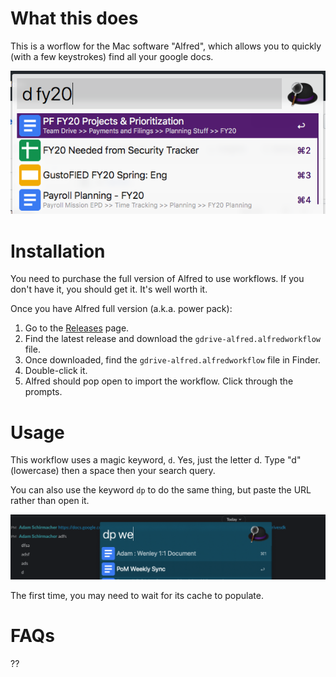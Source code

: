 # What this does

This is a worflow for the Mac software "Alfred", which allows you to quickly (with a few keystrokes) find all your google docs. 

![Screenshot](screenshot_usage.png "Screenshot")

# Installation

You need to purchase the full version of Alfred to use workflows. If you don't have it, you should get it. It's well worth it.

Once you have Alfred full version (a.k.a. power pack):

1. Go to the [Releases](https://github.com/Decker87/gdrive-alfred/releases) page.
1. Find the latest release and download the `gdrive-alfred.alfredworkflow` file.
1. Once downloaded, find the `gdrive-alfred.alfredworkflow` file in Finder.
1. Double-click it.
1. Alfred should pop open to import the workflow. Click through the prompts.

# Usage

This workflow uses a magic keyword, `d`. Yes, just the letter d. Type "d" (lowercase) then a space then your search query.

You can also use the keyword `dp` to do the same thing, but paste the URL rather than open it.

![Screenshot](screenshot_paste_command.png "Screenshot")

The first time, you may need to wait for its cache to populate.

# FAQs

??
